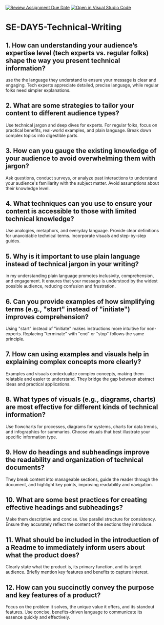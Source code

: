 [![Review Assignment Due Date](https://classroom.github.com/assets/deadline-readme-button-22041afd0340ce965d47ae6ef1cefeee28c7c493a6346c4f15d667ab976d596c.svg)](https://classroom.github.com/a/zsAR-pyY)
[![Open in Visual Studio Code](https://classroom.github.com/assets/open-in-vscode-2e0aaae1b6195c2367325f4f02e2d04e9abb55f0b24a779b69b11b9e10269abc.svg)](https://classroom.github.com/online_ide?assignment_repo_id=18464465&assignment_repo_type=AssignmentRepo)
# SE-DAY5-Technical-Writing
## 1. How can understanding your audience’s expertise level (tech experts vs. regular folks) shape the way you present technical information?
use the the language they understand to ensure your message is clear and engaging. Tech experts appreciate detailed, precise language, while regular folks need simpler explanations.
## 2. What are some strategies to tailor your content to different audience types?
Use technical jargon and deep dives for experts. For regular folks, focus on practical benefits, real-world examples, and plain language. Break down complex topics into digestible parts.
## 3. How can you gauge the existing knowledge of your audience to avoid overwhelming them with jargon?
 Ask questions, conduct surveys, or analyze past interactions to understand your audience's familiarity with the subject matter. Avoid assumptions about their knowledge level.
## 4. What techniques can you use to ensure your content is accessible to those with limited technical knowledge?
Use analogies, metaphors, and everyday language. Provide clear definitions for unavoidable technical terms. Incorporate visuals and step-by-step guides.
## 5. Why is it important to use plain language instead of technical jargon in your writing?
in my understanding plain language promotes inclusivity, comprehension, and engagement. It ensures that your message is understood by the widest possible audience, reducing confusion and frustration.
## 6. Can you provide examples of how simplifying terms (e.g., "start" instead of "initiate") improves comprehension?
Using "start" instead of "initiate" makes instructions more intuitive for non-experts. Replacing "terminate" with "end" or "stop" follows the same principle.
## 7. How can using examples and visuals help in explaining complex concepts more clearly?
 Examples and visuals contextualize complex concepts, making them relatable and easier to understand. They bridge the gap between abstract ideas and practical applications.
## 8. What types of visuals (e.g., diagrams, charts) are most effective for different kinds of technical information?
Use flowcharts for processes, diagrams for systems, charts for data trends, and infographics for summaries. Choose visuals that best illustrate your specific information type.
## 9. How do headings and subheadings improve the readability and organization of technical documents?
They break content into manageable sections, guide the reader through the document, and highlight key points, improving readability and navigation.
## 10. What are some best practices for creating effective headings and subheadings?
 Make them descriptive and concise. Use parallel structure for consistency. Ensure they accurately reflect the content of the sections they introduce.
## 11. What should be included in the introduction of a Readme to immediately inform users about what the product does?
Clearly state what the product is, its primary function, and its target audience. Briefly mention key features and benefits to capture interest.
## 12. How can you succinctly convey the purpose and key features of a product?
Focus on the problem it solves, the unique value it offers, and its standout features. Use concise, benefits-driven language to communicate its essence quickly and effectively.
